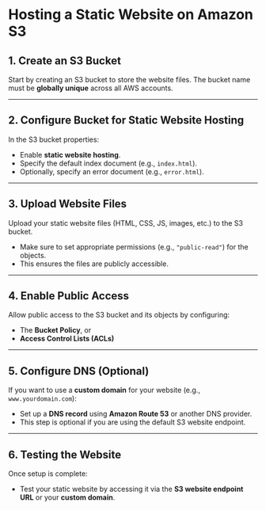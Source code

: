 # Hosting a Static Website on Amazon S3

## 1. Create an S3 Bucket

Start by creating an S3 bucket to store the website files. The bucket name must be **globally unique** across all AWS accounts.

---

## 2. Configure Bucket for Static Website Hosting

In the S3 bucket properties:

- Enable **static website hosting**.
- Specify the default index document (e.g., `index.html`).
- Optionally, specify an error document (e.g., `error.html`).

---

## 3. Upload Website Files

Upload your static website files (HTML, CSS, JS, images, etc.) to the S3 bucket.

- Make sure to set appropriate permissions (e.g., `"public-read"`) for the objects.
- This ensures the files are publicly accessible.

---

## 4. Enable Public Access

Allow public access to the S3 bucket and its objects by configuring:

- The **Bucket Policy**, or
- **Access Control Lists (ACLs)**

---

## 5. Configure DNS (Optional)

If you want to use a **custom domain** for your website (e.g., `www.yourdomain.com`):

- Set up a **DNS record** using **Amazon Route 53** or another DNS provider.
- This step is optional if you are using the default S3 website endpoint.

---

## 6. Testing the Website

Once setup is complete:

- Test your static website by accessing it via the **S3 website endpoint URL** or your **custom domain**.
